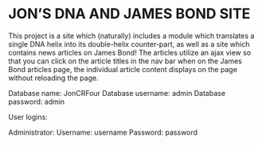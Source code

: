 # JON’S DNA AND JAMES BOND SITE

This project is a site which (naturally) includes a module which translates a single DNA helix into its double-helix counter-part, as well as a site which contains news articles on James Bond! The articles utilize an ajax view so that you can click on the article titles in the nav bar when on the James Bond articles page, the individual article content displays on the page without reloading the page.

Database name: JonCRFour
Database username: admin
Database password: admin


User logins:

Administrator:
Username: username
Password: password
